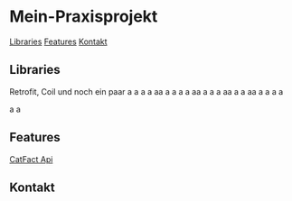 # Mein-Praxisprojekt


[Libraries](https://github.com/LarsKoppmeyerSyntax/Mein-Praxisprojekt/blob/main/README.md#Libraries)
[Features](https://github.com/LarsKoppmeyerSyntax/Mein-Praxisprojekt/blob/main/README.md#features)
[Kontakt](https://github.com/LarsKoppmeyerSyntax/Mein-Praxisprojekt/blob/main/README.md#Kontakt)


## Libraries

Retrofit, Coil und noch ein  paar
a
a
a
a
aa
a
a
a
a
aa
a
a
a
aa
a
a
aa
a
a
a
a

a
a


## Features

[CatFact Api](https://catfact.ninja/)

## Kontakt


